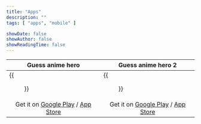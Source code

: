 ```yaml
---
title: "Apps"
description: ""
tags: [ "apps", "mobile" ]

showDate: false
showAuthor: false
showReadingTime: false
---
```


| <center>Guess anime hero</center>                                                                                                                                                                                     | <center>Guess anime hero 2</center>                                                                                                                                                                                     |
|-----------------------------------------------------------------------------------------------------------------------------------------------------------------------------------------------------------------------|-------------------------------------------------------------------------------------------------------------------------------------------------------------------------------------------------------------------------|
| {{<figure src="app-logo.png" alt="Guess anime hero">}}                                                                                                                                                                | {{<figure src="app-logo-2.png" alt="Guess anime hero 2">}}                                                                                                                                                              |
| <center>Get it on <a href="https://play.google.com/store/apps/details?id=guess.anime.hero" target="_blank">Google Play</a> / <a href="https://apps.apple.com/app/id1486337079" target="_blank">App Store</a></center> | <center>Get it on <a href="https://play.google.com/store/apps/details?id=guess.anime.heroes" target="_blank">Google Play</a> / <a href="https://apps.apple.com/app/id1488458842" target="_blank">App Store</a></center> |

